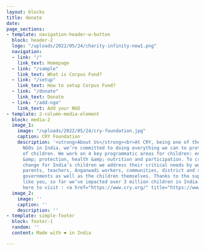 ```yaml
---
layout: blocks
title: donate
date: 
page_sections:
- template: navigation-header-w-button
  block: header-2
  logo: "/uploads/2022/05/24/charity-infinity-new1.png"
  navigation:
  - link: "/"
    link_text: Homepage
  - link: "/sample"
    link_text: What is Corpus Fund?
  - link: "/setup"
    link_text: How to setup Corpus Fund?
  - link: "/donate"
    link_text: Donate
  - link: "/add-ngo"
    link_text: Add your NGO
- template: 2-column-media-element
  block: media-2
  image_1:
    image: "/uploads/2022/05/24/cry-foundation.jpg"
    caption: CRY Foundation
    description: '<strong>About Us</strong><br>At CRY, being one of the most trusted
      NGOs in India, we’re committed to doing everything we can to protect the rights
      of children. We work on 4 key programmatic areas for children: education, safety
      &amp; protection, health &amp; nutrition and participation. To create a sustainable
      change for India’s children we address their critical needs by working with
      parents, teachers, Anganwadi workers, communities, district and state-level
      governments as well as the children themselves. Thanks to the support of people
      like you, so far we’ve impacted over 3 million children in India.<br><br>click
      here to visit : <a href="https://www.cry.org/" title="https://www.cry.org/">https://www.cry.org/</a>'
  image_2:
    image: ''
    caption: ''
    description: ''
- template: simple-footer
  block: footer-1
  random: ''
  content: Made with ❤︎ in India

---
```

